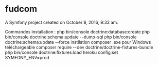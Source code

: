 fudcom
======

A Symfony project created on October 9, 2016, 9:33 am.

Commandes installation :
php bin/console doctrine:database:create
php bin/console doctrine:schema:update --dump-sql
php bin/console doctrine:schema:update --force
instllation composer .exe pour Windows téléchargeable
composer require --dev doctrine/doctrine-fixtures-bundle
php bin/console doctrine:fixtures:load
heroku config:set SYMFONY_ENV=prod